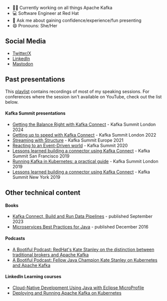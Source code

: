 <!--### Hi there 👋-->

<!--
**katheris/katheris** is a ✨ _special_ ✨ repository because its `README.md` (this file) appears on your GitHub profile.

Here are some ideas to get you started:

- 🔭 I’m currently working on ...
- 🌱 I’m currently learning ...
- 👯 I’m looking to collaborate on ...
- 🤔 I’m looking for help with ...
- 💬 Ask me about ...
- 📫 How to reach me: ...
- 😄 Pronouns: ...
- ⚡ Fun fact: ...
-->

- 👩‍💻 Currently working on all things Apache Kafka
- :computer: Software Engineer at Red Hat
- 💬 Ask me about gaining confidence/experience/fun presenting
- 😄 Pronouns: She/Her

## Social Media

- [Twitter/X](https://twitter.com/KateStanley91)
- [LinkedIn](https://www.linkedin.com/in/katherine-kate-stanley-3796b579/)
- [Mastodon](https://fosstodon.org/@katheris)

## Past presentations

This [playlist](https://www.youtube.com/playlist?list=PLJTJpEL_Yd9gEV2-YCzcRBP4bWKAzQhYK) contains recordings of most of my speaking sessions. For conferences where the session isn't available on YouTube, check out the list below.

#### Kafka Summit presentations

- [Getting the Balance Right with Kafka Connect](https://www.confluent.io/events/kafka-summit-london-2024/getting-the-balance-right-with-kafka-connect/) - Kafka Summit London 2024
- [Getting up to speed with Kafka Connect](https://www.confluent.io/en-gb/events/kafka-summit-london-2022/getting-up-to-speed-with-kafka-connect-from-the-basics-to-the-latest/) - Kafka Summit London 2022
- [Streaming with Structure](https://www.confluent.io/en-gb/events/kafka-summit-europe-2021/streaming-with-structure/) - Kafka Summit Europe 2021
- [Reacting to an Event-Driven world](https://videos.confluent.io/watch/QZBsrYFWgKPzz8VBzAHop1) - Kafka Summit 2020
- [Lessons learned building a connector using Kafka Connect](https://www.confluent.io/kafka-summit-san-francisco-2019/lessons-learned-building-a-connector-using-kafka-connect/) - Kafka Summit San Francisco 2019
- [Running Kafka in Kubernetes: a practical guide](https://www.confluent.io/kafka-summit-lon19/running-kafka-in-kubernetes-practical-guide/) - Kafka Summit London 2019
- [Lessons learned building a connector using Kafka Connect](https://www.confluent.io/en-gb/kafka-summit-ny19/lessons-learned-building-a-connector/) - Kafka Summit New York 2019

## Other technical content

#### Books

- [Kafka Connect, Build and Run Data Pipelines](https://learning.oreilly.com/library/view/kafka-connect/9781098126520/) - published September 2023
- [Microservices Best Practices for Java](https://www.redbooks.ibm.com/redbooks/pdfs/sg248357.pdf) - published December 2016

#### Podcasts

- [A Bootiful Podcast: RedHat's Kate Stanley on the distinction between traditional brokers and Apache Kafka](https://spring.io/blog/2022/01/20/a-bootiful-podcast-redhat-s-kate-stanley-on-the-distinction-between-traditional-brokers-and-apache-kafka)
- [A Bootiful Podcast: Fellow Java Champion Kate Stanley on Kubernetes and Apache Kafka](https://spring.io/blog/2021/11/18/a-bootiful-podcast-fellow-java-champion-kate-stanley-on-kubernetes-and-apache-kafka)

#### LinkedIn Learning courses

- [Cloud-Native Development Using Java with Eclipse MicroProfile](https://www.linkedin.com/learning/cloud-native-development-using-java-with-eclipse-microprofile)
- [Deploying and Running Apache Kafka on Kubernetes](https://www.linkedin.com/learning/deploying-and-running-apache-kafka-on-kubernetes)
